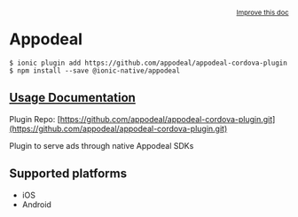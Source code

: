 <a style="float:right;font-size:12px;" href="http://github.com/driftyco/ionic-native/edit/master/src/@ionic-native/plugins/appodeal/index.ts#L2">
  Improve this doc
</a>

# Appodeal

```
$ ionic plugin add https://github.com/appodeal/appodeal-cordova-plugin
$ npm install --save @ionic-native/appodeal
```

## [Usage Documentation](https://ionicframework.com/docs/native/appodeal/)

Plugin Repo: [https://github.com/appodeal/appodeal-cordova-plugin.git](https://github.com/appodeal/appodeal-cordova-plugin.git)

Plugin to serve ads through native Appodeal SDKs

## Supported platforms
- iOS
- Android



